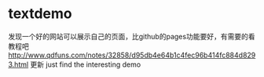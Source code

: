 # textdemo
发现一个好的网站可以展示自己的页面，比github的pages功能要好，有需要的看教程吧 http://www.qdfuns.com/notes/32858/d95db4e64b1c4fec96b414fc884d8293.html
更新
just find the interesting demo
